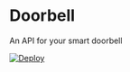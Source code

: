 # Doorbell
An API for your smart doorbell

[![Deploy](https://www.herokucdn.com/deploy/button.svg)](https://heroku.com/deploy)
